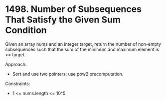 # 1498. Number of Subsequences That Satisfy the Given Sum Condition

Given an array nums and an integer target, return the number of non-empty subsequences such that the sum of the minimum and maximum element is <= target.

Approach:
- Sort and use two pointers; use pow2 precomputation.

Constraints:
- 1 <= nums.length <= 10^5
